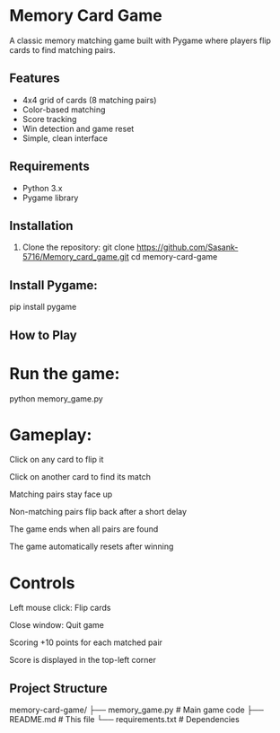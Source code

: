 # Memory Card Game

A classic memory matching game built with Pygame where players flip cards to find matching pairs.


## Features

- 4x4 grid of cards (8 matching pairs)
- Color-based matching
- Score tracking
- Win detection and game reset
- Simple, clean interface

## Requirements

- Python 3.x
- Pygame library

## Installation

1. Clone the repository:
   git clone https://github.com/Sasank-5716/Memory_card_game.git
   cd memory-card-game
   
## Install Pygame:
pip install pygame

## How to Play

# Run the game:
python memory_game.py

# Gameplay:

Click on any card to flip it

Click on another card to find its match

Matching pairs stay face up

Non-matching pairs flip back after a short delay

The game ends when all pairs are found

The game automatically resets after winning

# Controls
Left mouse click: Flip cards

Close window: Quit game

Scoring
+10 points for each matched pair

Score is displayed in the top-left corner

## Project Structure
memory-card-game/
├── memory_game.py    # Main game code
├── README.md         # This file
└── requirements.txt  # Dependencies




